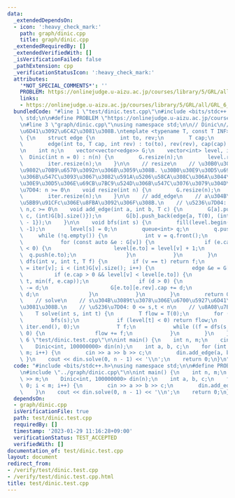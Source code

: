 ```yaml
---
data:
  _extendedDependsOn:
  - icon: ':heavy_check_mark:'
    path: graph/dinic.cpp
    title: graph/dinic.cpp
  _extendedRequiredBy: []
  _extendedVerifiedWith: []
  _isVerificationFailed: false
  _pathExtension: cpp
  _verificationStatusIcon: ':heavy_check_mark:'
  attributes:
    '*NOT_SPECIAL_COMMENTS*': ''
    PROBLEM: https://onlinejudge.u-aizu.ac.jp/courses/library/5/GRL/all/GRL_6_A
    links:
    - https://onlinejudge.u-aizu.ac.jp/courses/library/5/GRL/all/GRL_6_A
  bundledCode: "#line 1 \"test/dinic.test.cpp\"\n#include <bits/stdc++.h>\nusing namespace\
    \ std;\n\n#define PROBLEM \"https://onlinejudge.u-aizu.ac.jp/courses/library/5/GRL/all/GRL_6_A\"\
    \n#line 3 \"graph/dinic.cpp\"\nusing namespace std;\n\n// Dinic\n// \u6700\u5927\
    \u6D41\u3092\u6C42\u3081\u308B.\ntemplate <typename T, const T INF>\nstruct Dinic\
    \ {\n    struct edge {\n        int to, rev;\n        T cap;\n        edge() {}\n\
    \        edge(int to, T cap, int rev) : to(to), rev(rev), cap(cap) {}\n    };\n\
    \n    int n;\n    vector<vector<edge>> G;\n    vector<int> level, iter;\n\n  \
    \  Dinic(int n = 0) : n(n) {\n        G.resize(n);\n        level.resize(n);\n\
    \        iter.resize(n);\n    }\n\n    // resize\n    // \u30B0\u30E9\u30D5\u306E\
    \u9802\u70B9\u6570\u3092n\u306B\u3059\u308B. \u30B0\u30E9\u30D5\u69CB\u7BC9\u5F8C\
    \u306B\u547C\u3093\u3067\u3082\u591A\u5206\u58CA\u308C\u306A\u3044\u304C, \u30B0\
    \u30E9\u30D5\u306E\u69CB\u7BC9\u524D\u306B\u547C\u3076\u3079\u304D\n    // \u5236\
    \u7D04: n >= 0\n    void resize(int n) {\n        G.resize(n);\n        level.resize(n);\n\
    \        iter.resize(n);\n    }\n\n    // add_edge\n    // a\u304B\u3089b\u3078\
    \u5BB9\u91CFc\u306E\u8FBA\u3092\u306F\u308B.\n    // \u5236\u7D04: 0 <= a,b <\
    \ n,c >= 0\n    void add_edge(int a, int b, T c) {\n        G[a].push_back(edge{b,\
    \ c, (int)G[b].size()});\n        G[b].push_back(edge{a, T(0), (int)G[a].size()\
    \ - 1});\n    }\n\n    void bfs(int s) {\n        fill(level.begin(), level.end(),\
    \ -1);\n        level[s] = 0;\n        queue<int> q;\n        q.push(s);\n   \
    \     while (!q.empty()) {\n            int v = q.front();\n            q.pop();\n\
    \            for (const auto &e : G[v]) {\n                if (e.cap > 0 && level[e.to]\
    \ < 0) {\n                    level[e.to] = level[v] + 1;\n                  \
    \  q.push(e.to);\n                }\n            }\n        }\n    }\n\n    T\
    \ dfs(int v, int t, T f) {\n        if (v == t) return f;\n        for (int &i\
    \ = iter[v]; i < (int)G[v].size(); i++) {\n            edge &e = G[v][i];\n  \
    \          if (e.cap > 0 && level[v] < level[e.to]) {\n                T d = dfs(e.to,\
    \ t, min(f, e.cap));\n                if (d > 0) {\n                    e.cap\
    \ -= d;\n                    G[e.to][e.rev].cap += d;\n                    return\
    \ d;\n                }\n            }\n        }\n        return 0;\n    }\n\n\
    \    // solve\n    // s\u304B\u3089t\u3078\u306E\u6700\u5927\u6D41\u3092\u6C42\
    \u3081\u308B.\n    // \u5236\u7D04: 0 <= s,t < n\n    // \u8A08\u7B97\u91CF: O(|V|^2|E|)\n\
    \    T solve(int s, int t) {\n        T flow = T(0);\n        for (;;) {\n   \
    \         bfs(s);\n            if (level[t] < 0) return flow;\n            fill(iter.begin(),\
    \ iter.end(), 0);\n            T f;\n            while ((f = dfs(s, t, INF)) >\
    \ 0) {\n                flow += f;\n            }\n        }\n    }\n};\n#line\
    \ 6 \"test/dinic.test.cpp\"\n\nint main() {\n    int n, m;\n    cin >> n >> m;\n\
    \    Dinic<int, 100000000> din(n);\n    int a, b, c;\n    for (int i = 0; i <\
    \ m; i++) {\n        cin >> a >> b >> c;\n        din.add_edge(a, b, c);\n   \
    \ }\n    cout << din.solve(0, n - 1) << '\\n';\n    return 0;\n}\n"
  code: "#include <bits/stdc++.h>\nusing namespace std;\n\n#define PROBLEM \"https://onlinejudge.u-aizu.ac.jp/courses/library/5/GRL/all/GRL_6_A\"\
    \n#include \"../graph/dinic.cpp\"\n\nint main() {\n    int n, m;\n    cin >> n\
    \ >> m;\n    Dinic<int, 100000000> din(n);\n    int a, b, c;\n    for (int i =\
    \ 0; i < m; i++) {\n        cin >> a >> b >> c;\n        din.add_edge(a, b, c);\n\
    \    }\n    cout << din.solve(0, n - 1) << '\\n';\n    return 0;\n}"
  dependsOn:
  - graph/dinic.cpp
  isVerificationFile: true
  path: test/dinic.test.cpp
  requiredBy: []
  timestamp: '2023-01-29 11:16:28+09:00'
  verificationStatus: TEST_ACCEPTED
  verifiedWith: []
documentation_of: test/dinic.test.cpp
layout: document
redirect_from:
- /verify/test/dinic.test.cpp
- /verify/test/dinic.test.cpp.html
title: test/dinic.test.cpp
---
```

